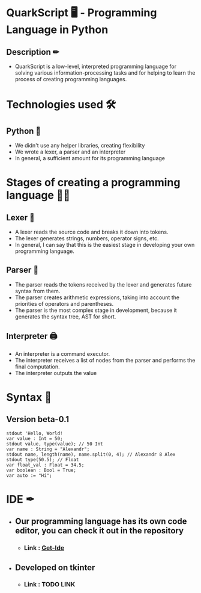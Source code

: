# QuarkScript 🖥 - Programming Language in Python
## Description ✏
- QuarkScript is a low-level, interpreted programming language for solving various information-processing tasks and for helping to learn the process of creating programming languages.

# Technologies used 🛠
## Python 🐍
- We didn't use any helper libraries, creating flexibility
- We wrote a lexer, a parser and an interpreter
- In general, a sufficient amount for its programming language

# Stages of creating a programming language 👨‍💻
## Lexer 🔡
- A lexer reads the source code and breaks it down into tokens.
- The lexer generates strings, numbers, operator signs, etc.
- In general, I can say that this is the easiest stage in developing your own programming language.
## Parser 📜
- The parser reads the tokens received by the lexer and generates future syntax from them.
- The parser creates arithmetic expressions, taking into account the priorities of operators and parentheses.
- The parser is the most complex stage in development, because it generates the syntax tree, AST for short.
## Interpreter 🖨
- An interpreter is a command executor.
- The interpreter receives a list of nodes from the parser and performs the final computation.
- The interpreter outputs the value

# Syntax 📖
## Version beta-0.1
```
stdout 'Hello, World!
var value : Int = 50;
stdout value, type(value); // 50 Int
var name : String = "Alexandr";
stdout name, length(name), name.split(0, 4); // Alexandr 8 Alex
stdout type(50.5); // Float
var float_val : Float = 34.5;
var boolean : Bool = True;
var auto := "Hi";
```

# IDE ✒
- ## Our programming language has its own code editor, you can check it out in the repository
  - ### Link : [Get-Ide](https://github.com/ExityxXx/QuarkScript/blob/main/Versions/beta-0.1/ide.py)
- ## Developed on tkinter
  - ### Link : TODO LINK 
